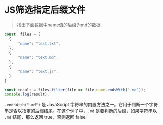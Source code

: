 # JS筛选指定后缀文件


> 找出下面数据中name值的后缀为md的数据

```js
const  files = [
  {
      "name": "test.txt",
  },
  {
      "name": "text.md",
  },
  {
      "name": "text.js",
  }
]
```

```js
const result = files.filter(file => file.name.endsWith(".md"));
console.log(result);
```

`.endsWith(".md")` 是 JavaScript 字符串的内置方法之一。它用于判断一个字符串是否以指定的后缀结尾。在这个例子中，`.md` 是要判断的后缀，如果字符串以 `.md` 结尾，那么返回 true，否则返回 false。
